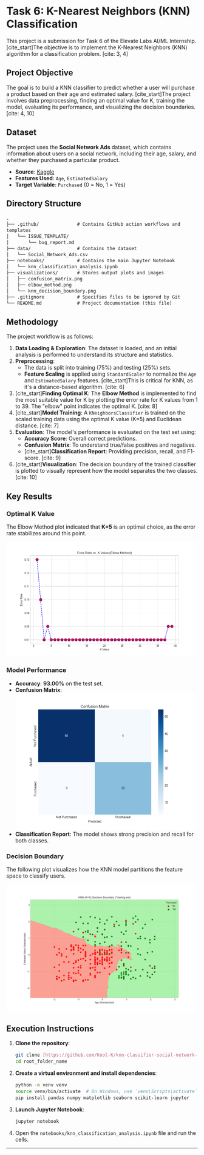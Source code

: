 # Task 6: K-Nearest Neighbors (KNN) Classification

This project is a submission for Task 6 of the Elevate Labs AI/ML Internship. [cite_start]The objective is to implement the K-Nearest Neighbors (KNN) algorithm for a classification problem. [cite: 3, 4]

## Project Objective

The goal is to build a KNN classifier to predict whether a user will purchase a product based on their age and estimated salary. [cite_start]The project involves data preprocessing, finding an optimal value for K, training the model, evaluating its performance, and visualizing the decision boundaries. [cite: 4, 10]

## Dataset

The project uses the **Social Network Ads** dataset, which contains information about users on a social network, including their age, salary, and whether they purchased a particular product.

- **Source**: [Kaggle](https://www.kaggle.com/datasets/rakeshrau/social-network-ads)
- **Features Used**: `Age`, `EstimatedSalary`
- **Target Variable**: `Purchased` (0 = No, 1 = Yes)

## Directory Structure

```
.
├── .github/              # Contains GitHub action workflows and templates
│   └── ISSUE_TEMPLATE/
│       └── bug_report.md
├── data/                 # Contains the dataset
│   └── Social_Network_Ads.csv
├── notebooks/            # Contains the main Jupyter Notebook
│   └── knn_classification_analysis.ipynb
├── visualizations/       # Stores output plots and images
│   ├── confusion_matrix.png
│   ├── elbow_method.png
│   └── knn_decision_boundary.png
├── .gitignore            # Specifies files to be ignored by Git
└── README.md             # Project documentation (this file)
```

## Methodology

The project workflow is as follows:
1.  **Data Loading & Exploration**: The dataset is loaded, and an initial analysis is performed to understand its structure and statistics.
2.  **Preprocessing**:
    - The data is split into training (75%) and testing (25%) sets.
    - **Feature Scaling** is applied using `StandardScaler` to normalize the `Age` and `EstimatedSalary` features. [cite_start]This is critical for KNN, as it's a distance-based algorithm. [cite: 6]
3.  [cite_start]**Finding Optimal K**: The **Elbow Method** is implemented to find the most suitable value for K by plotting the error rate for K values from 1 to 39. The "elbow" point indicates the optimal K. [cite: 8]
4.  [cite_start]**Model Training**: A `KNeighborsClassifier` is trained on the scaled training data using the optimal K value (K=5) and Euclidean distance. [cite: 7]
5.  **Evaluation**: The model's performance is evaluated on the test set using:
    - **Accuracy Score**: Overall correct predictions.
    - **Confusion Matrix**: To understand true/false positives and negatives.
    - [cite_start]**Classification Report**: Providing precision, recall, and F1-score. [cite: 9]
6.  [cite_start]**Visualization**: The decision boundary of the trained classifier is plotted to visually represent how the model separates the two classes. [cite: 10]

## Key Results

### Optimal K Value
The Elbow Method plot indicated that **K=5** is an optimal choice, as the error rate stabilizes around this point.

![Elbow Method Plot](visualizations/elbow_method.png)

### Model Performance
- **Accuracy**: **93.00%** on the test set.
- **Confusion Matrix**:
  ![Confusion Matrix](visualizations/confusion_matrix.png)
- **Classification Report**: The model shows strong precision and recall for both classes.

### Decision Boundary
The following plot visualizes how the KNN model partitions the feature space to classify users.

![KNN Decision Boundary](visualizations/knn_decision_boundary.png)

## Execution Instructions

1.  **Clone the repository**:
    ```bash
    git clone [https://github.com/Kool-K/knn-classifier-social-network-ads.git](https://github.com/Kool-K/knn-classifier-social-network-ads.git)
    cd root_folder_name
    ```
2.  **Create a virtual environment and install dependencies**:
    ```bash
    python -m venv venv
    source venv/bin/activate  # On Windows, use `venv\Scripts\activate`
    pip install pandas numpy matplotlib seaborn scikit-learn jupyter
    ```
3.  **Launch Jupyter Notebook**:
    ```bash
    jupyter notebook
    ```
4.  Open the `notebooks/knn_classification_analysis.ipynb` file and run the cells.

---